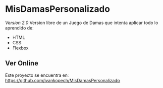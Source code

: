 # MisDamasPersonalizado

*Version 2.0*
Version libre de un Juego de Damas que intenta aplicar todo lo aprendido de:
- HTML 
- CSS
- Flexbox

## Ver Online
Este proyecto se encuentra en: https://github.com/ivankopech/MisDamasPersonalizado
